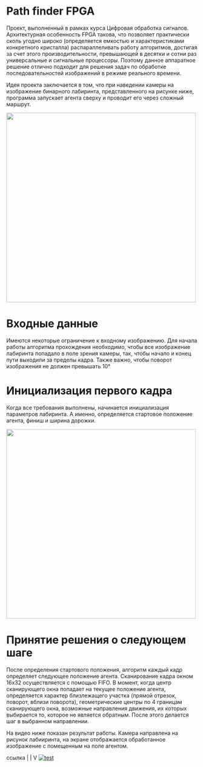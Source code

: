 # Path finder FPGA
Проект, выполненный в рамках курса Цифровая обработка сигналов.
Архитектурная особенность FPGA такова, что позволяет практически сколь угодно широко (определяется емкостью и характеристиками конкретного кристалла) распараллеливать работу алгоритмов, достигая за счет этого производительности, превышающей в десятки и сотни раз универсальные и сигнальные процессоры. Поэтому данное аппаратное решение отлично подходит для решения задач по обработке последовательностей изображений в режиме реального времени.

Идея проекта заключается в том, что при наведении камеры на изображение бинарного лабиринта, представленного на рисунке ниже, программа запускает агента сверху и проводит его через сложный маршрут.
<p>
  <img src="http://i.yapx.ru/BHiKU.jpg" width="500"/>
</p>

# Входные данные
Имеются некоторые ограничение к входному изображению.
Для начала работы алгоритма прохождения необходимо, чтобы все изображение лабиринта попадало в поле зрения камеры, так, чтобы начало и конец пути выходили за пределы кадра. Также важно, чтобы поворот изображения не должен превышать 10° 

# Инициализация первого кадра
Когда все требования выполнены, начинается инициализация параметров лабиринта. А именно, определяется стартовое положение агента, финиш и ширина дорожки.

<p>
  <img src="http://i.yapx.ru/BHiKT.png" width="500"/>
</p>

# Принятие решения о следующем шаге
После определения стартового положения, алгоритм каждый кадр определяет следующее положение агента. Сканирование кадра окном 16х32 осуществляется с помощью FIFO. В момент, когда центр сканирующего окна попадает на текущее положение агента, определяется характер близлежащего участка (прямой отрезок, поворот, вблизи поворота), геометрические центры по 4 границам сканирующего окна, возможные направления движения, их которых выбирается то, которое не является обратным. После этого делается шаг в выбранном направлении.

На видео ниже показан результат работы. Камера направлена на рисунок лабииринта, на экране отображается обработанное изображение с помещенным на поле агентом.

ссылка
 |
 |
 V
[![test](http://i102.fastpic.ru/big/2018/0220/11/2564cf4878d3810905fa58696017c811.png)](https://yadi.sk/i/fP6RDXi_3Sc65Z)
